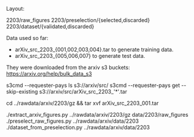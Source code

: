 Layout:

2203/raw_figures
2203/preselection/{selected,discarded}
2203/dataset/{validated,discarded}

Data used so far:
- arXiv_src_2203_{001,002,003,004}.tar to generate training data.
- arXiv_src_2203_{005,006,007} to generate test data.

They were downloaded from the arxiv s3 buckets:
https://arxiv.org/help/bulk_data_s3

s3cmd --requester-pays ls s3://arxiv/src/
s3cmd --requester-pays get --skip-existing s3://arxiv/src/arXiv_src_2203_'*'.tar

cd ../rawdata/arxiv/2203/gz && tar xvf arXiv_src_2203_001.tar

./extract_arxiv_figures.py ../rawdata/arxiv/2203/gz data/2203/raw_figures
./preselect_raw_figures.py ../rawdata/arxiv/data/2203
./dataset_from_preselection.py ../rawdata/arxiv/data/2203
